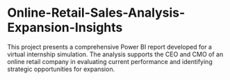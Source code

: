 # Online-Retail-Sales-Analysis-Expansion-Insights
This project presents a comprehensive Power BI report developed for a virtual internship simulation. The analysis supports the CEO and CMO of an online retail company in evaluating current performance and identifying strategic opportunities for expansion.
